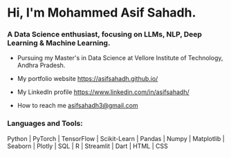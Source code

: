 <h1>Hi, I'm Mohammed Asif Sahadh.</h1>
<h3>A Data Science enthusiast, focusing on LLMs, NLP, Deep Learning & Machine Learning.</h3>

- Pursuing my Master's in Data Science at Vellore Institute of Technology, Andhra Pradesh.
    
- My portfolio website https://asifsahadh.github.io/

- My LinkedIn profile https://www.linkedin.com/in/asifsahadh/

- How to reach me asifsahadh3@gmail.com

<h3 align="left">Languages and Tools:</h3>

Python  |  PyTorch  |  TensorFlow  |  Scikit-Learn  |  Pandas  |  Numpy  |  Matplotlib  |  Seaborn  |  Plotly  |  SQL  |  R  |  Streamlit  |  Dart  |  HTML  |  CSS
